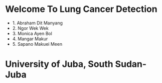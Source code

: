 <html>
  <body>
     <title>Lung Cancer Detection</title>
  <Div>
    <h1>Welcome To Lung Cancer Detection</h1>
    <Div>
      <ul>
        <li>
          1. Abraham Dit Manyang
        </li>
        <li>
          2. Ngor Wek Wek
        </li>
        <li>
          3. Monica Ayen Bol
        </li>
        <li>
          4. Mangar Makur
        </li>
        <li>
          5. Sapano Makuei Meen
        </li>
      </ul>
    </Div>
  </Div>
    <Div> 
    <h1>
      University of Juba, South Sudan-Juba
    </h1>
    </Div>
    </body>
</html>
<!---
ditmanyangkajang-gith/ditmanyangkajang-gith is a ✨ special ✨ repository because its `README.md` (this file) appears on your GitHub profile.
You can click the Preview link to take a look at your changes.
--->
